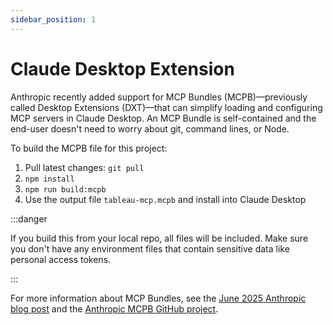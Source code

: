 ```yaml
---
sidebar_position: 1
---
```


# Claude Desktop Extension

Anthropic recently added support for MCP Bundles (MCPB)—previously called Desktop Extensions
(DXT)—that can simplify loading and configuring MCP servers in Claude Desktop. An MCP Bundle is
self-contained and the end-user doesn't need to worry about git, command lines, or Node.

To build the MCPB file for this project:

1. Pull latest changes: `git pull`
2. `npm install`
3. `npm run build:mcpb`
4. Use the output file `tableau-mcp.mcpb` and install into Claude Desktop

:::danger

If you build this from your local repo, all files will be included. Make sure you don't have any
environment files that contain sensitive data like personal access tokens.

:::

For more information about MCP Bundles, see the
[June 2025 Anthropic blog post](https://www.anthropic.com/engineering/desktop-extensions) and the
[Anthropic MCPB GitHub project](https://github.com/anthropics/mcpb).
